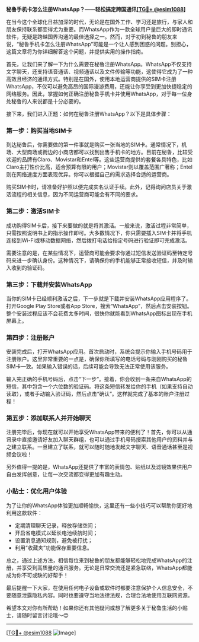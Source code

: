 **秘鲁手机卡怎么注册WhatsApp？——轻松搞定跨国通讯[[TG💪+ @esim1088](https://t.me/s/esim1088)]**

在当今这个全球化日益加深的时代，无论是在国外工作、学习还是旅行，与家人和朋友保持联系都变得尤为重要。而WhatsApp作为一款全球用户量巨大的即时通讯软件，无疑是跨越国界沟通的最佳选择之一。然而，对于初到秘鲁的朋友来说，“秘鲁手机卡怎么注册WhatsApp”可能是一个让人感到困惑的问题。别担心，这篇文章将为你详细解答这个问题，并提供实用的操作指南。

首先，让我们来了解一下为什么需要在秘鲁注册WhatsApp。WhatsApp不仅支持文字聊天，还支持语音通话、视频通话以及文件传输等功能，这使得它成为了一种高效且经济的通讯方式。特别是在国外，使用本地运营商提供的SIM卡注册WhatsApp，不仅可以避免高昂的国际漫游费用，还能让你享受到更加快捷稳定的网络服务。因此，掌握如何正确注册秘鲁手机卡并使用WhatsApp，对于每一位身处秘鲁的人来说都是十分必要的。

接下来，我们进入正题：如何在秘鲁注册WhatsApp？以下是具体步骤：

### 第一步：购买当地SIM卡
到达秘鲁后，你需要做的第一件事就是购买一张当地的SIM卡。通常情况下，机场、大型商场或街边的小商店都可以找到出售手机卡的地方。目前在秘鲁，比较受欢迎的品牌有Claro、Movistar和Entel等。这些运营商提供的套餐各具特色，比如Claro主打性价比高，适合预算有限的用户；Movistar则以覆盖范围广著称；Entel则在网络速度方面表现优异。你可以根据自己的需求选择合适的运营商。

购买SIM卡时，请准备好护照以便完成实名认证手续。此外，记得询问店员关于激活流程的相关信息，因为不同运营商可能会有不同的要求。

### 第二步：激活SIM卡
成功购得SIM卡后，接下来要做的就是将其激活。一般来说，激活过程非常简单，只需按照说明书上的指示操作即可。大多数情况下，你只需要插入SIM卡并将手机连接到Wi-Fi或移动数据网络，然后拨打电话给指定号码进行验证即可完成激活。

需要注意的是，在某些情况下，运营商可能会要求你通过短信发送验证码至特定号码来进一步确认身份。这种情况下，请确保你的手机能够正常接收短信，并及时输入收到的验证码。

### 第三步：下载并安装WhatsApp
当你的SIM卡已经顺利激活之后，下一步就是下载并安装WhatsApp应用程序了。打开Google Play Store或者App Store，搜索“WhatsApp”，然后点击安装按钮。整个安装过程应该不会花费太多时间，很快你就能看到WhatsApp图标出现在手机屏幕上。

### 第四步：注册账户
安装完成后，打开WhatsApp应用。首次启动时，系统会提示你输入手机号码用于注册账户。这里非常重要的一点是，确保你所填写的电话号码与刚刚购买的秘鲁SIM卡一致。如果输入错误的话，后续可能会导致无法正常使用该服务。

输入完正确的手机号码后，点击“下一步”。接着，你会收到一条来自WhatsApp的短信，其中包含一个六位数的验证码。将这条短信转发给你的手机（如果支持自动读取），或者手动输入验证码，然后点击“确认”。这样就完成了基本的账户注册过程！

### 第五步：添加联系人并开始聊天
注册完毕后，你现在就可以开始享受WhatsApp带来的便利了！首先，你可以从通讯录中直接邀请好友加入聊天群组，也可以通过手机号码搜索其他用户的资料并与之建立联系。一旦建立了联系，就可以随时随地发起文字聊天、语音通话甚至是视频会议啦！

另外值得一提的是，WhatsApp还提供了丰富的表情包、贴纸以及滤镜效果供用户自由发挥创意，让每一次交流都变得更加有趣生动。

### 小贴士：优化用户体验
为了让你的WhatsApp体验更加顺畅愉快，这里还有一些小技巧可以帮助你更好地利用这款软件：
- 定期清理聊天记录，释放存储空间；
- 开启省电模式以延长电池续航时间；
- 设置消息通知规则，避免被打扰；
- 利用“收藏夹”功能保存重要信息。

总之，通过上述方法，相信每位来到秘鲁的朋友都能够轻松地完成WhatsApp的注册，并享受到高质量的通讯服务。无论是日常交流还是紧急联络，WhatsApp都能成为你不可或缺的好帮手！

最后提醒一下大家，在使用任何电子设备或软件时都要注意保护个人信息安全，不要随意泄露隐私内容。同时也要遵守当地法律法规，合理合法地使用互联网资源。

希望本文对你有所帮助！如果你还有其他疑问或想了解更多关于秘鲁生活的小贴士，请随时留言讨论哦～😊

---

[[TG💪+ @esim1088](https://t.me/s/esim1088) ![Image](https://i.postimg.cc/4NQfJmqS/Snipaste-2025-05-13-00-14-12.png)]